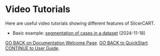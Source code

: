# Video Tutorials

Here are useful video tutorials showing different features of SlicerCART.

* Basic example: [segmentation of cases in a dataset](https://www.dropbox.com/scl/fi/vna8dcfbaqgzbjuaxqpbe/20241108_scenario1_viewing_and_segment.mov?rlkey=pttbxm0n3lzwfqmqkjq8ite8c&dl=0) (2024-11-18)


[GO BACK on Documentation Welcome Page](welcome.md).
[GO BACK to QuickStart](quickstart.md). 
[CONTINUE to User Guide](userguide.md).